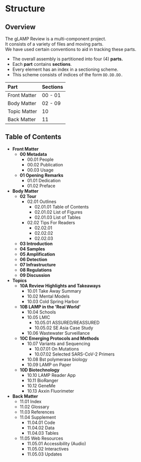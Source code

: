 # Structure

## Overview

The gLAMP Review is a multi-component project.  
It consists of a variety of files and moving parts.  
We have used certain conventions to aid in tracking these parts.

* The overall assembly is partitioned into four \(4\) **parts.**
* Each **part** contains **sections**.
* Every element has an index in a sectioning scheme.
* This scheme consists of indices of the form `DD.DD.DD.`

| Part | Sections |
| :--- | :--- |
| Front Matter | 00 - 01 |
| Body Matter | 02 - 09 |
| Topic Matter | 10 |
| Back Matter | 11 |

## Table of Contents

* **Front Matter**
  * **00 Metadata**
    * 00.01 People
    * 00.02 Publication
    * 00.03 Usage
  * **01 Opening Remarks**
    * 01.01 Dedication
    * 01.02 Preface
* **Body Matter**
  * **02 Tour**
    * 02.01 Outlines
      * 02.01.01 Table of Contents
      * 02.01.02 List of Figures
      * 02.01.03 List of Tables
    * 02.02 Tips For Readers
      * 02.02.01
      * 02.02.02
      * 02.02.03
  * **03 Introduction**
  * **04 Samples**
  * **05 Amplification**
  * **06 Detection**
  * **07 Infrastructure**
  * **08 Regulations**
  * **09 Discussion**
* **Topics**
  * **10A Review Highlights and Takeaways**
    * 10.01 Take Away Summary
    * 10.02 Mental Models
    * 10.03 Cold Spring Harbor
  * **10B LAMP in the 'Real World'**
    * 10.04 Schools
    * 10.05 LMIC
      * 10.05.01 ASSURED/REASSURED
      * 10.05.02 SE Asia Case Study
    * 10.06 Wastewater Surveillance
  * **10C Emerging Protocols and Methods**
    * 10.07 Variants and Sequencing
      * 10.07.01 On Mutations
      * 10.07.02 Selected SARS-CoV-2 Primers
    * 10.08 Bst polymerase biology
    * 10.09 LAMP on Paper
  * **10D Biotechnology**
    * 10.10 LAMP Reader App
    * 10.11 BioRanger
    * 10.12 GeneMe
    * 10.13 Axxin Fluorimeter
* **Back Matter**
  * 11.01 Index
  * 11.02 Glossary
  * 11.03 References
  * 11.04 Supplement
    * 11.04.01 Code
    * 11.04.02 Data
    * 11.04.03 Tables
  * 11.05 Web Resources
    * 11.05.01 Accessibility \(Audio\)
    * 11.05.02 Interactives
    * 11.05.03 Updates

